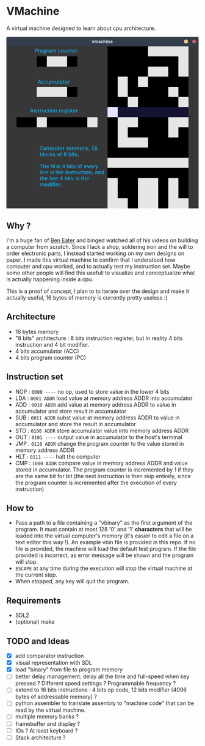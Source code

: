 # VMachine

A virtual machine designed to learn about cpu architecture.

![Image showing the program in action](./img/vmachine.png "VMachine running !")

## Why ?

I'm a huge fan of [Ben Eater](https://www.youtube.com/c/BenEater/) and binged watched all of his videos on building a computer from scratch.
Since I lack a shop, soldering iron and the will to order electronic parts, I instead started working on my own designs on paper. I made this virtual machine to confirm that I understood how computer and cpu worked, and to actually test my instruction set. Maybe some other people will find this usefull to visualize and conceptualize what is actually happening inside a cpu.

This is a proof of concept, I plan to to iterate over the design and make it actually useful, 16 bytes of memory is currently pretty useless :)

## Architecture

- 16 bytes memory
- "8 bits" architecture : 8 bits instruction register, but in reality 4 bits instruction and 4 bit modifier.
- 4 bits accumulator (ACC)
- 4 bits program counter (PC)

## Instruction set

- NOP : ```0000 ----``` no op, used to store value in the lower 4 bits
- LDA : ```0001 ADDR``` load value at memory address ADDR into accumulator
- ADD : ```0010 ADDR``` add value at memory address ADDR to value in accumulator and store result in accumulator
- SUB : ```0011 ADDR``` subst value at memory address ADDR to value in accumulator and store the result in accumulator
- STO : ```0100 ADDR``` store accumulator value into memory address ADDR
- OUT : ```0101 ----``` output value in accumulator to the host's terminal
- JMP : ```0110 ADDR``` change the program counter to the value stored in memory address ADDR
- HLT : ```0111 ----``` halt the computer
- CMP : ```1000 ADDR``` compare value in memory address ADDR and value stored in accumulator. The program counter is incremented by 1 if they are the same bit for bit (the next instruction is then skip entirely, since the program counter is incremented after the execution of every instruction)

## How to

- Pass a path to a file containing a "vbinary" as the first argument of the program. It must contain at most 128 '0' and '1' **characters** that will be loaded into the virtual computer's memory (it's easier to edit a file on a text editor this way !). An example vbin file is provided in this repo. If no file is provided, the machine will load the default test program. If the file provided is incorrect, as error message will be shown and the program will stop.
- ```ESCAPE``` at any time during the execution will stop the virtual machine at the current step.
- When stopped, any key will quit the program.

## Requirements

- SDL2
- (optional) make

## TODO and Ideas

- [x] add comparator instruction
- [x] visual representation with SDL
- [x] load "binary" from file to program memory
- [ ] better delay management: delay all the time and full-speed when key pressed ? Different speed settings ? Programmable frequency ?
- [ ] extend to 16 bits instructions : 4 bits op code, 12 bits modifier (4096 bytes of addressable memory) ?
- [ ] python assembler to translate assembly to "machine code" that can be read by the virtual machine.
- [ ] multiple memory banks ?
- [ ] framebuffer and display ?
- [ ] IOs ? At least keyboard ?
- [ ] Stack architecture ?
